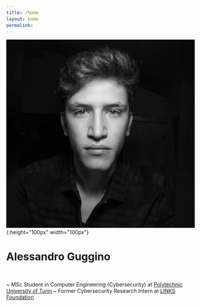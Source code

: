 ```yaml
---
title: /home
layout: home
permalink: 
---
```


![AG](/media/agbn.jpg){:height="100px" width="100px"}

# Alessandro Guggino

<br>

~ MSc Student in Computer Engineering (Cybersecurity) 
  at <a href="https://www.polito.it" target="_blank">Polytechnic University of Turin</a>
~ Former Cybersecurity Research Intern 
  at <a href="https://www.linksfoundation.com" target="_blank">LINKS Foundation</a>
